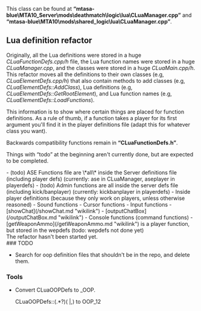 This class can be found at **“mtasa-blue\\MTA10\_Server\\mods\\deathmatch\\logic\\lua\\CLuaManager.cpp”** and **“mtasa-blue\\MTA10\\mods\\shared\_logic\\lua\\CLuaManager.cpp”**.

Lua definition refactor
-----------------------

Originally, all the Lua definitions were stored in a huge *CLuaFunctionDefs.cpp/h* file, the Lua function names were stored in a huge *CLuaManager.cpp*, and the classes were stored in a huge *CLuaMain.cpp/h*. This refactor moves all the definitions to their own classes (e.g, *CLuaElementDefs.cpp/h*) that also contain methods to add classes (e.g, *CLuaElementDefs::AddClass*), Lua definitions (e.g, *CLuaElementDefs::GetRootElement*), and Lua function names (e.g, *CLuaElementDefs::LoadFunctions*).

This information is to show where certain things are placed for function definitions. As a rule of thumb, if a function takes a player for its first argument you'll find it in the player definitions file (adapt this for whatever class you want).

Backwards compatibility functions remain in **“CLuaFunctionDefs.h”**.

Things with “todo” at the beginning aren't currently done, but are expected to be completed.

<section name="Server" class="server" show="true">
-   (todo) ASE Functions file are \*all\* inside the Server definitions file (including player defs) (currently: ase in CLuaManager, aseplayer in playerdefs)
-   (todo) Admin functions are all inside the server defs file (including kick/banplayer) (currently: kickbanplayer in playerdefs)
-   Inside player definitions (because they only work on players, unless otherwise reasoned)
    -   Sound functions
    -   Cursor functions
    -   Input functions
    -   [showChat](/showChat.md "wikilink")
    -   [outputChatBox](/outputChatBox.md "wikilink")
    -   Console functions (command functions)
-   [getWeaponAmmo](/getWeaponAmmo.md "wikilink") is a player function, but stored in the wepdefs (todo: wepdefs not done yet)

</section>
<section name="Client" class="client" show="true">
The refactor hasn't been started yet.

</section>
### TODO

- Search for oop definition files that shouldn't be in the repo, and delete them.

### Tools

- Convert CLuaOOPDefs to \_OOP.

    CLuaOOPDefs::(.*?)( |,)   to   OOP_$1$2
